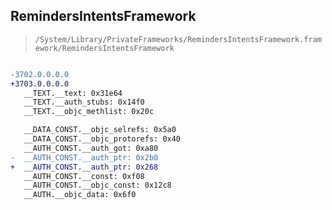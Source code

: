 ## RemindersIntentsFramework

> `/System/Library/PrivateFrameworks/RemindersIntentsFramework.framework/RemindersIntentsFramework`

```diff

-3702.0.0.0.0
+3703.0.0.0.0
   __TEXT.__text: 0x31e64
   __TEXT.__auth_stubs: 0x14f0
   __TEXT.__objc_methlist: 0x20c

   __DATA_CONST.__objc_selrefs: 0x5a0
   __DATA_CONST.__objc_protorefs: 0x40
   __AUTH_CONST.__auth_got: 0xa80
-  __AUTH_CONST.__auth_ptr: 0x2b0
+  __AUTH_CONST.__auth_ptr: 0x268
   __AUTH_CONST.__const: 0xf08
   __AUTH_CONST.__objc_const: 0x12c8
   __AUTH.__objc_data: 0x6f0

```
